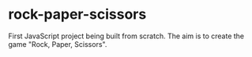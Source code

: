# rock-paper-scissors
First JavaScript project being built from scratch. The aim is to create the game "Rock, Paper, Scissors".
